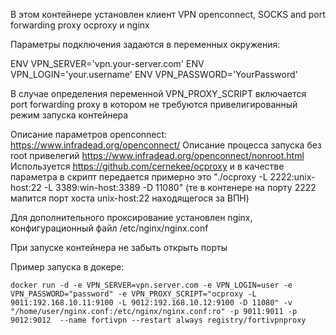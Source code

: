В этом контейнере установлен клиент VPN openconnect, SOCKS and port forwarding proxy ocproxy и nginx

Параметры подключения задаются в переменных окружения:

ENV VPN_SERVER='vpn.your-server.com'
ENV VPN_LOGIN='your.username'
ENV VPN_PASSWORD='YourPassword'

В случае определения переменной VPN_PROXY_SCRIPT включается port forwarding proxy в котором не требуются привелигированный режим запуска контейнера

Описание параметров openconnect: https://www.infradead.org/openconnect/
Описание процесса запуска без root привелегий https://www.infradead.org/openconnect/nonroot.html
Используется https://github.com/cernekee/ocproxy и в качестве параметра в скрипт передается примерно это "./ocproxy -L 2222:unix-host:22 -L 3389:win-host:3389 -D 11080" 
(те в контенере на порту 2222 мапится порт хоста unix-host:22 находящегося за ВПН)


Для дополнительного проксирование установлен nginx, конфигурационный файл /etc/nginx/nginx.conf

При запуске контейнера не забыть открыть порты

Пример запуска в докере:

````
docker run -d -e VPN_SERVER=vpn.server.com -e VPN_LOGIN=user -e VPN_PASSWORD="password" -e VPN_PROXY_SCRIPT="ocproxy -L 9011:192.168.10.11:9100 -L 9012:192.168.10.12:9100 -D 11080" -v "/home/user/nginx.conf:/etc/nginx/nginx.conf:ro" -p 9011:9011 -p 9012:9012  --name fortivpn --restart always registry/fortivpnproxy
````